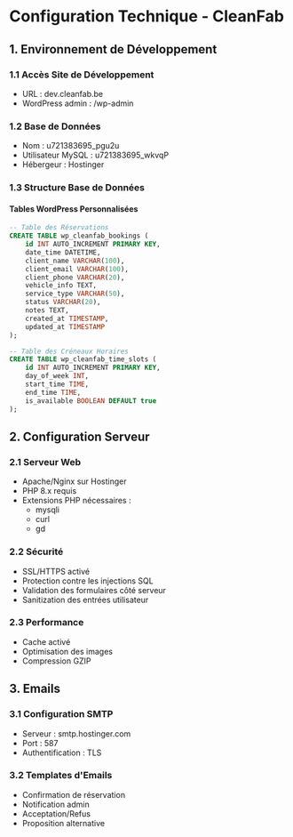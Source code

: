 # Configuration Technique - CleanFab

## 1. Environnement de Développement
### 1.1 Accès Site de Développement
- URL : dev.cleanfab.be
- WordPress admin : /wp-admin

### 1.2 Base de Données
- Nom : u721383695_pgu2u
- Utilisateur MySQL : u721383695_wkvqP
- Hébergeur : Hostinger

### 1.3 Structure Base de Données
#### Tables WordPress Personnalisées
```sql
-- Table des Réservations
CREATE TABLE wp_cleanfab_bookings (
    id INT AUTO_INCREMENT PRIMARY KEY,
    date_time DATETIME,
    client_name VARCHAR(100),
    client_email VARCHAR(100),
    client_phone VARCHAR(20),
    vehicle_info TEXT,
    service_type VARCHAR(50),
    status VARCHAR(20),
    notes TEXT,
    created_at TIMESTAMP,
    updated_at TIMESTAMP
);

-- Table des Créneaux Horaires
CREATE TABLE wp_cleanfab_time_slots (
    id INT AUTO_INCREMENT PRIMARY KEY,
    day_of_week INT,
    start_time TIME,
    end_time TIME,
    is_available BOOLEAN DEFAULT true
);
```

## 2. Configuration Serveur
### 2.1 Serveur Web
- Apache/Nginx sur Hostinger
- PHP 8.x requis
- Extensions PHP nécessaires :
  * mysqli
  * curl
  * gd

### 2.2 Sécurité
- SSL/HTTPS activé
- Protection contre les injections SQL
- Validation des formulaires côté serveur
- Sanitization des entrées utilisateur

### 2.3 Performance
- Cache activé
- Optimisation des images
- Compression GZIP

## 3. Emails
### 3.1 Configuration SMTP
- Serveur : smtp.hostinger.com
- Port : 587
- Authentification : TLS

### 3.2 Templates d'Emails
- Confirmation de réservation
- Notification admin
- Acceptation/Refus
- Proposition alternative